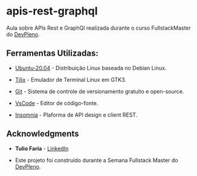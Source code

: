 # apis-rest-graphql
 Aula sobre APIs Rest e GraphQl realizada durante o curso FullstackMaster do [DevPleno](https://devpleno.com).

 ## Ferramentas Utilizadas:

- [Ubuntu-20.04](https://ubuntu.com/) - Distribuição Linux baseada no Debian Linux.

- [Tilix](https://gnunn1.github.io/tilix-web/) - Emulador de Terminal Linux em GTK3.

- [Git](https://git-scm.com/) - Sistema de controle de versionamento gratuito e open-source.

- [VsCode](https://code.visualstudio.com/) - Editor de código-fonte.

- [Insomnia](https://insomnia.rest/) - Plaforma de API design e client REST.
## Acknowledgments

- **Tulio Faria** - [LinkedIn](https://www.linkedin.com/in/tuliofaria/)

- Este projeto foi construído durante a Semana Fullstack Master do [DevPleno](https://devpleno.com).

